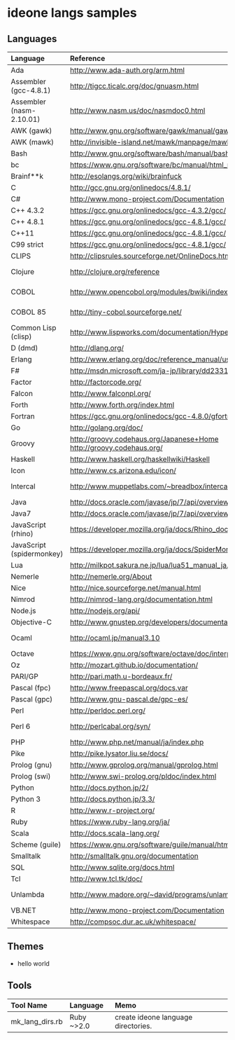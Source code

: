 # ideone langs samples
## Languages

|Language|Reference|version|
|:-------|:-----------|:--|
|Ada|http://www.ada-auth.org/arm.html|gnat-4.6|
|Assembler (gcc-4.8.1)|http://tigcc.ticalc.org/doc/gnuasm.html|4.8.1|
|Assembler (nasm-2.10.01)|http://www.nasm.us/doc/nasmdoc0.html|2.10.01|
|AWK (gawk)|http://www.gnu.org/software/gawk/manual/gawk.html|3.1.6|
|AWK (mawk)|http://invisible-island.net/mawk/manpage/mawk.html|1.3.3|
|Bash|http://www.gnu.org/software/bash/manual/bashref.html|4.0.35|
|bc|https://www.gnu.org/software/bc/manual/html_mono/bc.html|1.06.95|
|Brainf**k|http://esolangs.org/wiki/brainfuck|bff-1.0.3.1|
|C|http://gcc.gnu.org/onlinedocs/4.8.1/|gcc-4.8.1|
|C#|http://www.mono-project.com/Documentation|mono-2.8|
|C++ 4.3.2|https://gcc.gnu.org/onlinedocs/gcc-4.3.2/gcc/|gcc-4.3.2|
|C++ 4.8.1|https://gcc.gnu.org/onlinedocs/gcc-4.8.1/gcc/|gcc-4.8.1|
|C++11|https://gcc.gnu.org/onlinedocs/gcc-4.8.1/gcc/|gcc-4.8.1|
|C99 strict|https://gcc.gnu.org/onlinedocs/gcc-4.8.1/gcc/|gcc-4.8.1|
|CLIPS|http://clipsrules.sourceforge.net/OnlineDocs.html|clips 6.24|
|Clojure|http://clojure.org/reference|clojure 1.5.0-RC2|
|COBOL|http://www.opencobol.org/modules/bwiki/index.php?UserManual|open-cobol-1.0|
|COBOL 85|http://tiny-cobol.sourceforge.net/|tinycobol-0.65.9|
|Common Lisp (clisp)|http://www.lispworks.com/documentation/HyperSpec/Front/index.htm|clisp 2.47|
|D (dmd)|http://dlang.org/|dmd-2.042|
|Erlang|http://www.erlang.org/doc/reference_manual/users_guide.html|erl-5.7.3|
|F#|http://msdn.microsoft.com/ja-jp/library/dd233181.aspx|fsharp-2.0.0|
|Factor|http://factorcode.org/|factor-0.93|
|Falcon|http://www.falconpl.org/|falcon-0.9.6.6|
|Forth|http://www.forth.org/index.html|gforth-0.7.0|
|Fortran|https://gcc.gnu.org/onlinedocs/gcc-4.8.0/gfortran/|gfortran-4.8|
|Go|http://golang.org/doc/|1.0.3|
|Groovy|http://groovy.codehaus.org/Japanese+Home<br />http://groovy.codehaus.org/|groovy-2.1.6|
|Haskell|http://www.haskell.org/haskellwiki/Haskell|ghc-7.6.3|
|Icon|http://www.cs.arizona.edu/icon/|iconc 9.4.3|
|Intercal|http://www.muppetlabs.com/~breadbox/intercal-man/|c-intercal 28.0-r1|
|Java|http://docs.oracle.com/javase/jp/7/api/overview-summary.html|1.7.0_25|
|Java7|http://docs.oracle.com/javase/jp/7/api/overview-summary.html|1.7.0_11|
|JavaScript (rhino)|https://developer.mozilla.org/ja/docs/Rhino_documentation|rhino-1.7R4|
|JavaScript (spidermonkey)|https://developer.mozilla.org/ja/docs/SpiderMonkey|spidermonkey-1.7|
|Lua|http://milkpot.sakura.ne.jp/lua/lua51_manual_ja.html|luac 5.1.4|
|Nemerle|http://nemerle.org/About|ncc 0.9.3|
|Nice|http://nice.sourceforge.net/manual.html|nicec 0.9.6|
|Nimrod|http://nimrod-lang.org/documentation.html|nimrod-0.8.8|
|Node.js|http://nodejs.org/api/|0.8.11|
|Objective-C|http://www.gnustep.org/developers/documentation.html#objc|gcc-4.5.1|
|Ocaml|http://ocaml.jp/manual3.10|ocamlopt 3.10.2|
|Octave|https://www.gnu.org/software/octave/doc/interpreter/|3.6.2|
|Oz|http://mozart.github.io/documentation/|mozart-1.4.0|
|PARI/GP|http://pari.math.u-bordeaux.fr/|2.5.1|
|Pascal (fpc)|http://www.freepascal.org/docs.var|fpc 2.6.2|
|Pascal (gpc)|http://www.gnu-pascal.de/gpc-es/|gpc 20070904|
|Perl|http://perldoc.perl.org/|perl 5.16.2|
|Perl 6|http://perlcabal.org/syn/|rakudo-2010.08|
|PHP|http://www.php.net/manual/ja/index.php|php 5.4.4|
|Pike|http://pike.lysator.liu.se/docs/|pike 7.6.86|
|Prolog (gnu)|http://www.gprolog.org/manual/gprolog.html|gprolog-1.3.1|
|Prolog (swi)|http://www.swi-prolog.org/pldoc/index.html|swipl 5.6.64|
|Python|http://docs.python.jp/2/|python 2.7.3|
|Python 3|http://docs.python.jp/3.3/|python-3.2.3|
|R|http://www.r-project.org/|R-2.11.1|
|Ruby|https://www.ruby-lang.org/ja/|ruby-1.9.3|
|Scala|http://docs.scala-lang.org/|scala-2.10.2|
|Scheme (guile)|https://www.gnu.org/software/guile/manual/html_node/|guile 1.8.5|
|Smalltalk|http://smalltalk.gnu.org/documentation|gst 3.1|
|SQL|http://www.sqlite.org/docs.html|sqlite3-3.7.3|
|Tcl|http://www.tcl.tk/doc/|tclsh 8.5.7|
|Unlambda|http://www.madore.org/~david/programs/unlambda/|unlambda-2.0.0|
|VB.NET|http://www.mono-project.com/Documentation|mono-2.4.2.3|
|Whitespace|http://compsoc.dur.ac.uk/whitespace/|wspace 0.3|

## Themes
* hello world

## Tools
|Tool Name|Language|Memo|
|:-------|:-----------|:--|
|mk_lang_dirs.rb|Ruby ~>2.0|create ideone language directories.|
